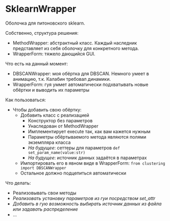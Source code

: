 # SklearnWrapper

Оболочка для питоновского sklearn.

Собственно, структура решения:
  * MethodWrapper: абстрактный класс. Каждый наследник представляет из себя оболочку для конкретного метода.
  * WrapperForm: тяжело дающийся GUI.

Что есть на данный момент:
  * DBSCANWrapper: моя обёртка для DBSCAN. Немного умеет в анимацию, т.к. Калабин требовал динамики.
  * WrapperForm: гуя уммет автоматически подхватывать новые обёртки и выводить их параметры

Как пользоваться:
  * Чтобы добавить свою обёртку:
    * Добавить класс с реализацией
      * Конструктор без параметров
      * Унаследован от MethodWrapper
      * Имплементирует execute так, как вам кажется нужным
      * Параметры обёртываемого метода являются полями экземпляра класса
      * *На будущее*: сеттеры для параметров ```def set_param_name(value:str)```
      * *На будущее*: источник данных задаётся в параметрах
    * Импортировать его в явном виде в WrapperForm: ```from clustering import DBSCANWrapper```
    * Остальное должно подцепиться автоматически

Что делать:
  * Реализовывать свои методы
  * *Реализовать установку параметров из гуи посредством set_attr*
  * *Добавить в гую возможность выбирать источник данных из файла или задавать распределение*
  *  ...
